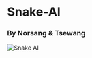 # Snake-AI
### By Norsang & Tsewang
<!-- Image Format -->
![Snake AI](https://techs0uls.files.wordpress.com/2020/01/single_snake-1.jpg?w=437)

